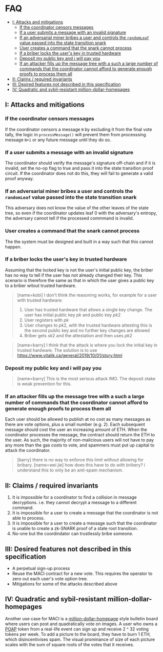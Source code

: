 # FAQ

<!-- START doctoc generated TOC please keep comment here to allow auto update -->
<!-- DON'T EDIT THIS SECTION, INSTEAD RE-RUN doctoc TO UPDATE -->

- [I: Attacks and mitigations](#i-attacks-and-mitigations)
  - [If the coordinator censors messages](#if-the-coordinator-censors-messages)
  - [If a user submits a message with an invalid signature](#if-a-user-submits-a-message-with-an-invalid-signature)
  - [If an adversarial miner bribes a user and controls the `randomLeaf` value passed into the state transition snark](#if-an-adversarial-miner-bribes-a-user-and-controls-the-randomleaf-value-passed-into-the-state-transition-snark)
  - [User creates a command that the snark cannot process](#user-creates-a-command-that-the-snark-cannot-process)
  - [If a briber locks the user's key in trusted hardware](#if-a-briber-locks-the-users-key-in-trusted-hardware)
  - [Deposit my public key and i will pay you](#deposit-my-public-key-and-i-will-pay-you)
  - [If an attacker fills up the message tree with a such a large number of commands that the coordinator cannot afford to generate enough proofs to process them all](#if-an-attacker-fills-up-the-message-tree-with-a-such-a-large-number-of-commands-that-the-coordinator-cannot-afford-to-generate-enough-proofs-to-process-them-all)
- [II: Claims / required invariants](#ii-claims--required-invariants)
- [III: Desired features not described in this specification](#iii-desired-features-not-described-in-this-specification)
- [IV: Quadratic and sybil-resistant million-dollar-homepages](#iv-quadratic-and-sybil-resistant-million-dollar-homepages)

<!-- END doctoc generated TOC please keep comment here to allow auto update -->

## I: Attacks and mitigations

### If the coordinator censors messages

If the coordinator censors a message `N` by excluding it from the final vote tally, the logic in `processMessage()` will prevent them from processsing message `N+1` or any future message until they do so.

### If a user submits a message with an invalid signature

The coordinator should verify the message's signature off-chain and if it is invalid, set the no-op flag to true and pass it into the state transition proof circuit. If the coordinator does not do this, they will fail to generate a valid proof anyway.

### If an adversarial miner bribes a user and controls the `randomLeaf` value passed into the state transition snark

This adversary does not know the value of the other leaves of the state tree, so even if the coordinator updates leaf 0 with the adversary's entropy, the adversary cannot tell if the processed commmand is invalid.

### User creates a command that the snark cannot process

The the system must be designed and built in a way such that this cannot happen.

### If a briber locks the user's key in trusted hardware

Assuming that the locked key is not the user's initial public key, the briber has no way to tell if the user has not already changed their key. This scenario is therefore the same as that in which the user gives a public key to a briber witout trusted hardware.

> [name=kobi]
> I don't think the reasoning works, for example for a user with trusted hardware:
>
> 1. User has trusted hardware that allows a single key change. The user has initial public key $pk$ and public key $pk2$
> 2. User registers with $pk$
> 3. User changes to $pk2$, with the trusted hardware attesting this is the second public key and no further key changes are allowed
> 4. Briber gets $sk2$ and the attestation and then uses $pk2$

> [name=barry] I think that the attack is where you lock the initial key in trusted hardware. The solution is to use https://www.vitalik.ca/general/2019/10/01/story.html

### Deposit my public key and i will pay you

> [name=barry] This is the most serious attack IMO. The deposit stake is weak prevention for this.

### If an attacker fills up the message tree with a such a large number of commands that the coordinator cannot afford to generate enough proofs to process them all

Each user should be allowed to publish at no cost as many messages as there are vote options, plus a small number (e.g. 2). Each subsequent message should cost the user an increasing amount of ETH. When the coordinator processes the message, the contract should return the ETH to the user. As such, the majority of non-malicious users will not have to pay any more than the gas costs to vote, and spammers must put up capital to attack the coordinator.

> [barry] there is no way to enforce this limit without allowing for bribary.
> [name=wei jie] how does this have to do with bribery? i understand this to only be an anti-spam mechanism.

## II: Claims / required invariants

1. It is impossible for a coordinator to find a collision in message decryptions. i.e. they cannot decrypt a message to a different command.
2. It is impossible for a user to create a message that the coordinator is not able to process.
3. It is impossible for a user to create a message such that the coordinator is unable to create a zk-SNARK proof of a state root transition.
4. No-one but the coordindator can trustlessly bribe someone.

## III: Desired features not described in this specification

- A perpetual sign-up process
- Reuse the MACI contract for a new vote. This requires the operator to zero out each user's vote option tree.
- Mitigations for some of the attacks described above

## IV: Quadratic and sybil-resistant million-dollar-homepages

Another use case for MACI is a [million-dollar-homepage](http://www.milliondollarhomepage.com/) style bulletin board where users can post and quadratically vote on images. A user who owns a [POAP](https://www.poap.xyz/) token from a real-life event can sign up and receive 2 ^ 32 voting tokens per week. To add a picture to the board, they have to burn 1 ETH, which disincentivises spam. The visual prominance of size of each picture scales with the sum of square roots of the votes that it receives.
